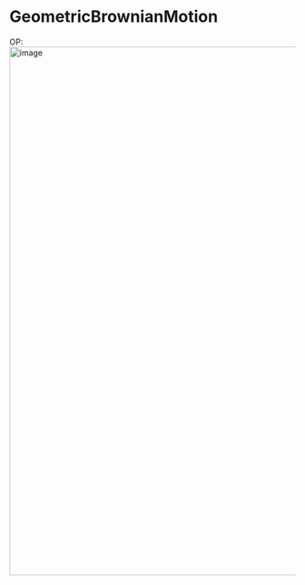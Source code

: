 # GeometricBrownianMotion
OP:
<img width="1907" height="931" alt="image" src="https://github.com/user-attachments/assets/437a4314-9791-490f-9557-c28ca4e94aef" />
